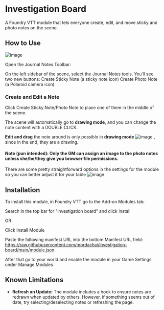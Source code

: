 # Investigation Board

A Foundry VTT module that lets everyone create, edit, and move sticky and photo notes on the scene.

## How to Use

![image](https://github.com/user-attachments/assets/c922e8d5-b168-4155-a5e3-229c06a54aa0)

Open the Journal Notes Toolbar:

On the left sidebar of the scene, select the Journal Notes tools.
You’ll see two new buttons:
Create Sticky Note (a sticky note icon)
Create Photo Note (a Polaroid camera icon)

### Create and Edit a Note

Click Create Sticky Note/Photo Note to place one of them in the middle of the scene.

The scene will automatically go to __drawing mode__, and you can change the note content with a DOUBLE CLICK.


__Edit and drag__ the note around is only possible in **drawing mode** ![image](https://github.com/user-attachments/assets/4b6ecb10-2ab4-4328-82fb-939bbcca1f91)
, since in the end, they are a drawing. 

#### **Note** (pun intended): Only the GM can assign an image to the photo notes unless she/he/they give you browser file permissions.

There are some pretty straightforward options in the settings for the module so you can better adjust it for your table
![image](https://github.com/user-attachments/assets/5acf7e09-4eb2-44b7-b002-4e7347698978)

## Installation

To install this module, in Foundry VTT go to the Add-on Modules tab:

Search in the top bar for "investigation board" and click Install

OR

Click Install Module

Paste the following manifest URL into the bottom Manifest URL field: https://raw.githubusercontent.com/mordachai/investigation-board/main/module.json

After that go to your world and enable the module in your Game Settings under Manage Modules

## Known Limitations

- **Refresh on Update:** The module includes a hook to ensure notes are redrawn when updated by others. However, if something seems out of date, try selecting/deselecting notes or refreshing the page.
